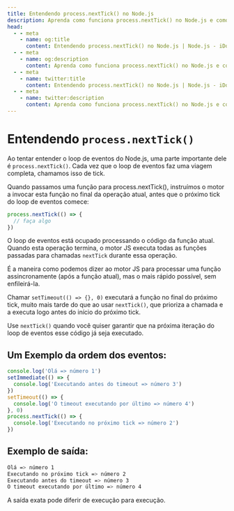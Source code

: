 ```yaml
---
title: Entendendo process.nextTick() no Node.js
description: Aprenda como funciona process.nextTick() no Node.js e como ele difere de setImmediate() e setTimeout(). Entenda o ciclo de eventos e como usar nextTick() para executar código de forma assíncrona.
head:
  - - meta
    - name: og:title
      content: Entendendo process.nextTick() no Node.js | Node.js - iDoc.dev
  - - meta
    - name: og:description
      content: Aprenda como funciona process.nextTick() no Node.js e como ele difere de setImmediate() e setTimeout(). Entenda o ciclo de eventos e como usar nextTick() para executar código de forma assíncrona.
  - - meta
    - name: twitter:title
      content: Entendendo process.nextTick() no Node.js | Node.js - iDoc.dev
  - - meta
    - name: twitter:description
      content: Aprenda como funciona process.nextTick() no Node.js e como ele difere de setImmediate() e setTimeout(). Entenda o ciclo de eventos e como usar nextTick() para executar código de forma assíncrona.
---
```



# Entendendo `process.nextTick()`

Ao tentar entender o loop de eventos do Node.js, uma parte importante dele é `process.nextTick()`. Cada vez que o loop de eventos faz uma viagem completa, chamamos isso de tick.

Quando passamos uma função para process.nextTick(), instruímos o motor a invocar esta função no final da operação atual, antes que o próximo tick do loop de eventos comece:

```js
process.nextTick(() => {
  // faça algo
})
```

O loop de eventos está ocupado processando o código da função atual. Quando esta operação termina, o motor JS executa todas as funções passadas para chamadas `nextTick` durante essa operação.

É a maneira como podemos dizer ao motor JS para processar uma função assincronamente (após a função atual), mas o mais rápido possível, sem enfileirá-la.

Chamar `setTimeout(() => {}, 0)` executará a função no final do próximo tick, muito mais tarde do que ao usar `nextTick()`, que prioriza a chamada e a executa logo antes do início do próximo tick.

Use `nextTick()` quando você quiser garantir que na próxima iteração do loop de eventos esse código já seja executado.

## Um Exemplo da ordem dos eventos:

```js
console.log('Olá => número 1')
setImmediate(() => {
  console.log('Executando antes do timeout => número 3')
})
setTimeout(() => {
  console.log('O timeout executando por último => número 4')
}, 0)
process.nextTick(() => {
  console.log('Executando no próximo tick => número 2')
})
```

## Exemplo de saída:

```bash
Olá => número 1
Executando no próximo tick => número 2
Executando antes do timeout => número 3
O timeout executando por último => número 4
```

A saída exata pode diferir de execução para execução.


